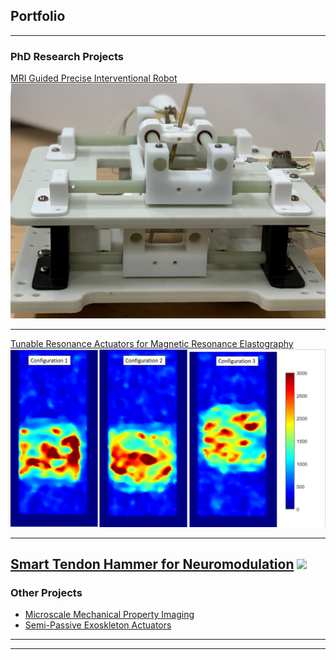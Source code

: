 ## Portfolio

---

### PhD Research Projects 

[MRI Guided Precise Interventional Robot](/sample_page)
<img src="images/Robot.png?raw=true"/>

---
[Tunable Resonance Actuators for Magnetic Resonance Elastography](http://example.com/)
<img src="images/StiffImage.PNG?raw=true"/>

---

[Smart Tendon Hammer for Neuromodulation](https://research.gatech.edu/if-i-had-hammer-simple-tool-enable-remote-neurological-examinations)
<img src="images/Classification App Gif.GIF?raw=true"/>
---
### Other Projects

- [Microscale Mechanical Property Imaging](http://example.com/)
- [Semi-Passive Exoskleton Actuators](http://example.com/)


---




---

